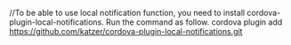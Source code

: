 //To be able to use local notification function, you need to install cordova-plugin-local-notifications. Run the command as follow.
cordova plugin add https://github.com/katzer/cordova-plugin-local-notifications.git
